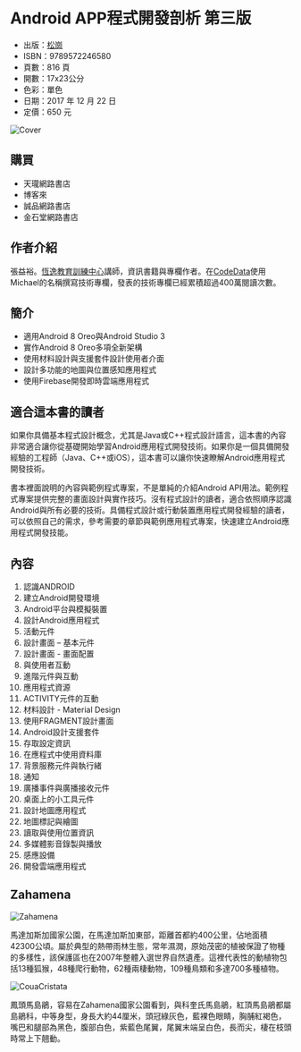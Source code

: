 # Android APP程式開發剖析 第三版

* 出版：[松崗](http://www.kingsinfo.com.tw/module.php?i=item&tid=8506)
* ISBN：9789572246580
* 頁數：816 頁
* 開數：17x23公分
* 色彩：單色
* 日期：2017 年 12 月 22 日
* 定價：650 元

![Cover](https://raw.githubusercontent.com/macdidi5/Zahamena/master/resources/cover.jpg)

## 購買

* 天瓏網路書店
* 博客來
* 誠品網路書店
* 金石堂網路書店

## 作者介紹
張益裕。[恆逸教育訓練中心](https://www.uuu.com.tw/)講師，資訊書籍與專欄作者。在[CodeData](http://www.codedata.com.tw/author/michael)使用Michael的名稱撰寫技術專欄，發表的技術專欄已經累積超過400萬閱讀次數。

## 簡介 

* 適用Android 8 Oreo與Android Studio 3
* 實作Android 8 Oreo多項全新架構
* 使用材料設計與支援套件設計使用者介面
* 設計多功能的地圖與位置感知應用程式
* 使用Firebase開發即時雲端應用程式

## 適合這本書的讀者

如果你具備基本程式設計概念，尤其是Java或C++程式設計語言，這本書的內容非常適合讓你從基礎開始學習Android應用程式開發技術。如果你是一個具備開發經驗的工程師（Java、C++或iOS），這本書可以讓你快速瞭解Android應用程式開發技術。

書本裡面說明的內容與範例程式專案，不是單純的介紹Android API用法。範例程式專案提供完整的畫面設計與實作技巧。沒有程式設計的讀者，適合依照順序認識Android與所有必要的技術。具備程式設計或行動裝置應用程式開發經驗的讀者，可以依照自己的需求，參考需要的章節與範例應用程式專案，快速建立Android應用程式開發技能。

## 內容

1. 認識ANDROID
2. 建立Android開發環境
3. Android平台與模擬裝置
4. 設計Android應用程式
5. 活動元件
6. 設計畫面 – 基本元件
7. 設計畫面 - 畫面配置
8. 與使用者互動
9. 進階元件與互動
10. 應用程式資源
11. ACTIVITY元件的互動
12. 材料設計 - Material Design
13. 使用FRAGMENT設計畫面
14. Android設計支援套件	
15. 存取設定資訊
16. 在應程式中使用資料庫
17. 背景服務元件與執行緒
18. 通知
19. 廣播事件與廣播接收元件
20. 桌面上的小工具元件
21. 設計地圖應用程式	
22. 地圖標記與繪圖
23. 讀取與使用位置資訊
24. 多媒體影音錄製與播放
25. 感應設備
26. 開發雲端應用程式

## Zahamena

![Zahamena](https://raw.githubusercontent.com/macdidi5/Zahamena/master/resources/ZahamenaS.jpg)

馬達加斯加國家公園，在馬達加斯加東部，距離首都約400公里，佔地面積42300公頃。屬於典型的熱帶雨林生態，常年濕潤，原始茂密的植被保證了物種的多樣性，該保護區也在2007年整體入選世界自然遺產。這裡代表性的動植物包括13種狐猴，48種爬行動物，62種兩棲動物，109種鳥類和多達700多種植物。

![CouaCristata](https://raw.githubusercontent.com/macdidi5/Zahamena/master/resources/CouaCristataS.jpg)

鳳頭馬島鵑，容易在Zahamena國家公園看到，與科奎氏馬島鵑，紅頂馬島鵑都屬島鵑科，中等身型，身長大約44厘米，頭冠綠灰色，藍裸色眼睛，胸脯紅褐色，嘴巴和腿部為黑色，腹部白色，紫藍色尾翼，尾翼末端呈白色，長而尖，棲在枝頭時常上下翹動。
